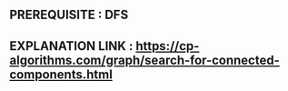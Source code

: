 ## PREREQUISITE : DFS 
## EXPLANATION LINK : https://cp-algorithms.com/graph/search-for-connected-components.html

